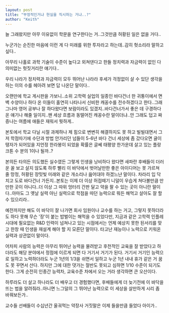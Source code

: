 ```yaml
---
layout: post
title: "부정적인거냐 현실을 직시하는 거냐..?"
author: "Keith"
---
```


늘 그래왔지만 아무 이유없이 학문을 연구한다는 거..그것만큼 허황된 일은 없을 거다..

누군가는 순진한 마음에 이런 게 다 미래를 위한 투자라고 하는데..감히 헛소리라 말하고 싶다..

아무리 나홀로 과학 기술이 수준이 높다고 외쳐댄다고 한들 정치력과 자금력이 없인 다 의미없는 헛짓거리란 얘기다..

우리 나라가 정치력과 자금력이 모두 뛰어난 나라라 후세가 걱정없이 살 수 있단 생각을 하는 이의 수를 헤아려 보면 답 나온단 말이다..

오랜만에 학교 게시판을 가보니..소위 고학력 실업의 일종인 바다건너 한 귀퉁이에서 면벽 수양이나 하다 온 이들이 홀연히 나타나서 신비한 캐꽁수를 전수하겠다고 한다..그래 그나마 영어 공부나 잘 하다왔다면 보람이라도 있겠지..바다건너가서 좋은 데 구경하다 온 얘기나 해줄 일이지..왠 세상 흐름과 동떨어진 캐꽁수란 말이더냐..안 그래도 덥고 짜증나는 여름에 애들은 재워서 뭣하게..

본토에서 학교 다닐 시절 과제하나 제 힘으로 변변히 해결하지도 못 하고 빌빌대면서 그저 학점따기에 수단과 방법 안가리던 넘들이 5-6년 바다 건너 세상에 좀 갔다오면 귤이 탱자가 되어있을 지언정 한라봉이 되었을 확률은 글쎄 태평양 한가운데 살고 있는 플랑크톤 수 분의 1이나 될까..?

본의든 타의든 의도했든 실수였든 그렇게 인생을 낭비하다 왔다면 새파란 후배들이 더러운 꼴 보고 살지 않도록 하루 빨리 이 바닥에서 벗어날만한 좋은 아이디어는 못 가르쳐 줄 망정, 허황된 장밋빛 미래와 같은 개소리나 읊어대야 하겠느냔 말이다. 차라리 입 닥치고 도로 바다건너 가든지..본토는 이제 더 이상 허접떼기 니덜이 우습게 쳐다볼만큼 만만한 곳이 아니다..더 이상 그 따위 엉터리 간판 달고 약을 팔 수 있는 곳이 아니란 말이다..아마도 그 옛날 실력 아닌 실력으로 학점을 따던 능력으로 뭐든 해먹고 살아도 잘 할 수 있으리라..

예전까지만 해도 이 바닥이 잘 나가면 회사 임원이나 교수를 하는 거고, 그렇지 못하더라도 하다 못해 무슨 '장'이 붙는 밥벌이는 해먹을 수 있었다만, 지금과 같은 고학력 인플레 시대에 필요없는 R&amp;D 인력이 넘쳐나고 있는 시점에서는 언제 예상치 못한 된서리를 맞고 한창 때 인생을 재설계 해야 할 지 모른단 말이다. 타고난 재능이나 노력으로 키워온 실력과 상관없이 말이다.

어차피 사람의 능력은 아무리 뛰어난 능력을 물려받고 후천적인 교육을 잘 받았다고 하더라도 해당 분야에서 정점에 이르게 되면 다 거기서 거기가 된다. 거기서 거기인 능력으로 일하고 노력하더라도 누군 1년의 1/3을 쉬면서 일하고 누군 1년 내내 휴가 같은 거 꿈도 못 꾸면서 산다. 하지만 그에 대한 댓가는 절반도 못되고 심하면 1/10 수준이 되기도 한다. 그게 순전히 인종간 능력차, 교육수준 차에서 오는 거라 생각하면 큰 오산이다.

하루라도 더 살고 하나라도 더 배우고 더 경험했다면, 후배들에게 더 늦기전에 이 바닥을 뜨는 법을 알려줘라..아니면 느그덜의 그 뛰어난 능력으로 이 세상을 살만하게 시리 좀 바꿔보든가..

교수들 선배들이 수십년간 울궈먹는 약장사 거짓말은 이제 들을만큼 들었다 아이가..


